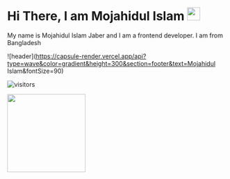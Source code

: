 # Hi There, I am Mojahidul Islam <img src="https://raw.githubusercontent.com/MartinHeinz/MartinHeinz/master/wave.gif" width="30px">

My name is Mojahidul Islam Jaber and I am a frontend developer. I am from Bangladesh

![header](https://capsule-render.vercel.app/api?type=wave&color=gradient&height=300&section=footer&text=Mojahidul Islam&fontSize=90)


![visitors](https://visitor-badge.glitch.me/badge?page_id=${Mojahid23}.${Mojahid213/Mojahid213})

<img height="180em" src="https://github-readme-stats.vercel.app/api?username=Mojahid213&show_icons=true&hide_border=true&&count_private=true&include_all_commits=true" />


<!--
**Mojahid213/Mojahid213** is a ✨ _special_ ✨ repository because its `README.md` (this file) appears on your GitHub profile.

Here are some ideas to get you started:

- 🔭 I’m currently working on ...
- 🌱 I’m currently learning ...
- 👯 I’m looking to collaborate on ...
- 🤔 I’m looking for help with ...
- 💬 Ask me about ...
- 📫 How to reach me: ...
- 😄 Pronouns: ...
- ⚡ Fun fact: ...
-->
